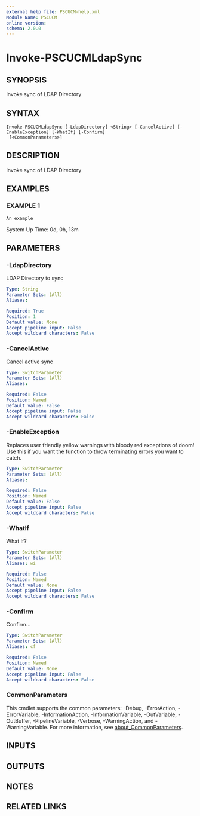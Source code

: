 ```yaml
---
external help file: PSCUCM-help.xml
Module Name: PSCUCM
online version:
schema: 2.0.0
---
```


# Invoke-PSCUCMLdapSync

## SYNOPSIS
Invoke sync of LDAP Directory

## SYNTAX

```
Invoke-PSCUCMLdapSync [-LdapDirectory] <String> [-CancelActive] [-EnableException] [-WhatIf] [-Confirm]
 [<CommonParameters>]
```

## DESCRIPTION
Invoke sync of LDAP Directory

## EXAMPLES

### EXAMPLE 1
```
An example
```

System Up Time: 	0d, 0h, 13m

## PARAMETERS

### -LdapDirectory
LDAP Directory to sync

```yaml
Type: String
Parameter Sets: (All)
Aliases:

Required: True
Position: 1
Default value: None
Accept pipeline input: False
Accept wildcard characters: False
```

### -CancelActive
Cancel active sync

```yaml
Type: SwitchParameter
Parameter Sets: (All)
Aliases:

Required: False
Position: Named
Default value: False
Accept pipeline input: False
Accept wildcard characters: False
```

### -EnableException
Replaces user friendly yellow warnings with bloody red exceptions of doom!
Use this if you want the function to throw terminating errors you want to catch.

```yaml
Type: SwitchParameter
Parameter Sets: (All)
Aliases:

Required: False
Position: Named
Default value: False
Accept pipeline input: False
Accept wildcard characters: False
```

### -WhatIf
What If?

```yaml
Type: SwitchParameter
Parameter Sets: (All)
Aliases: wi

Required: False
Position: Named
Default value: None
Accept pipeline input: False
Accept wildcard characters: False
```

### -Confirm
Confirm...

```yaml
Type: SwitchParameter
Parameter Sets: (All)
Aliases: cf

Required: False
Position: Named
Default value: None
Accept pipeline input: False
Accept wildcard characters: False
```

### CommonParameters
This cmdlet supports the common parameters: -Debug, -ErrorAction, -ErrorVariable, -InformationAction, -InformationVariable, -OutVariable, -OutBuffer, -PipelineVariable, -Verbose, -WarningAction, and -WarningVariable. For more information, see [about_CommonParameters](http://go.microsoft.com/fwlink/?LinkID=113216).

## INPUTS

## OUTPUTS

## NOTES

## RELATED LINKS
